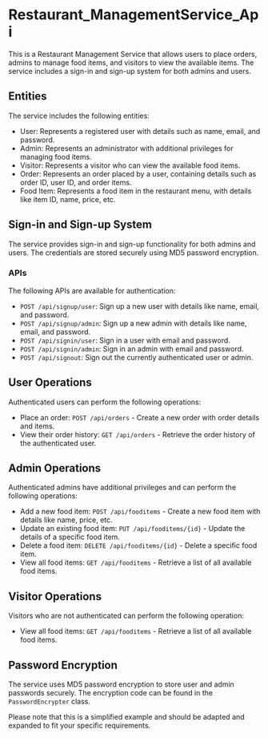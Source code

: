 # Restaurant_ManagementService_Api

This is a Restaurant Management Service that allows users to place orders, admins to manage food items, and visitors to view the available items. The service includes a sign-in and sign-up system for both admins and users.

## Entities

The service includes the following entities:

- User: Represents a registered user with details such as name, email, and password.
- Admin: Represents an administrator with additional privileges for managing food items.
- Visitor: Represents a visitor who can view the available food items.
- Order: Represents an order placed by a user, containing details such as order ID, user ID, and order items.
- Food Item: Represents a food item in the restaurant menu, with details like item ID, name, price, etc.

## Sign-in and Sign-up System

The service provides sign-in and sign-up functionality for both admins and users. The credentials are stored securely using MD5 password encryption.

### APIs

The following APIs are available for authentication:

- `POST /api/signup/user`: Sign up a new user with details like name, email, and password.
- `POST /api/signup/admin`: Sign up a new admin with details like name, email, and password.
- `POST /api/signin/user`: Sign in a user with email and password.
- `POST /api/signin/admin`: Sign in an admin with email and password.
- `POST /api/signout`: Sign out the currently authenticated user or admin.

## User Operations

Authenticated users can perform the following operations:

- Place an order: `POST /api/orders` - Create a new order with order details and items.
- View their order history: `GET /api/orders` - Retrieve the order history of the authenticated user.

## Admin Operations

Authenticated admins have additional privileges and can perform the following operations:

- Add a new food item: `POST /api/fooditems` - Create a new food item with details like name, price, etc.
- Update an existing food item: `PUT /api/fooditems/{id}` - Update the details of a specific food item.
- Delete a food item: `DELETE /api/fooditems/{id}` - Delete a specific food item.
- View all food items: `GET /api/fooditems` - Retrieve a list of all available food items.

## Visitor Operations

Visitors who are not authenticated can perform the following operation:

- View all food items: `GET /api/fooditems` - Retrieve a list of all available food items.

## Password Encryption

The service uses MD5 password encryption to store user and admin passwords securely. The encryption code can be found in the `PasswordEncrypter` class.

Please note that this is a simplified example and should be adapted and expanded to fit your specific requirements.

